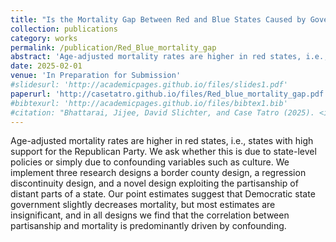 ```yaml
---
title: "Is the Mortality Gap Between Red and Blue States Caused by Government? (with Jijee Bhattarai & David Slichter)"
collection: publications
category: works
permalink: /publication/Red_Blue_mortality_gap
abstract: 'Age-adjusted mortality rates are higher in red states, i.e., states with high support for the Republican Party. We ask whether this is due to state-level policies or simply due to confounding variables such as culture. We implement three research designs a border county design, a regression discontinuity design, and a novel design exploiting the partisanship of distant parts of a state. Our point estimates suggest that Democratic state government slightly decreases mortality, but most estimates are insignificant, and in all designs we find that the correlation between partisanship and mortality is predominantly driven by confounding.'
date: 2025-02-01
venue: 'In Preparation for Submission'
#slidesurl: 'http://academicpages.github.io/files/slides1.pdf'
paperurl: 'http://casetatro.github.io/files/Red_blue_mortality_gap.pdf'
#bibtexurl: 'http://academicpages.github.io/files/bibtex1.bib'
#citation: "Bhattarai, Jijee, David Slichter, and Case Tatro (2025). <i>Is the mortality gap between red and blue states caused by policy?</i> Working Paper"
---
```

Age-adjusted mortality rates are higher in red states, i.e., states with high support for the Republican Party. We ask whether this is due to state-level policies or simply due to confounding variables such as culture. We implement three research designs a border county design, a regression discontinuity design, and a novel design exploiting the partisanship of distant parts of a state. Our point estimates suggest that Democratic state government slightly decreases mortality, but most estimates are insignificant, and in all designs we find that the correlation between partisanship and mortality is predominantly driven by confounding.